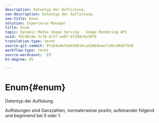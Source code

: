 ```yaml
---
description: Datentyp der Auflistung.
seo-description: Datentyp der Auflistung.
seo-title: Enum
solution: Experience Manager
title: Enum
topic: Dynamic Media Image Serving - Image Rendering API
uuid: f6c802de-3c78-4c3f-aa9f-bf268c8a3076
translation-type: tm+mt
source-git-commit: 97a84e8e7edd3d834ca42069eae7c09c00d57938
workflow-type: tm+mt
source-wordcount: '23'
ht-degree: 0%

---
```



# Enum{#enum}

Datentyp der Auflistung.

Auflistungen sind Ganzzahlen, normalerweise positiv, aufeinander folgend und beginnend bei 0 oder 1.
